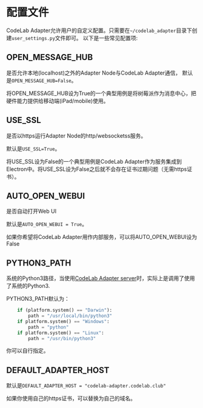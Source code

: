 # 配置文件
CodeLab Adapter允许用户的自定义配置。只需要在`~/codelab_adapter`目录下创建`user_settings.py`文件即可。 以下是一些常见配置项:

## OPEN_MESSAGE_HUB
是否允许本地(localhost)之外的Adapter Node与CodeLab Adapter通信， 默认是`OPEN_MESSAGE_HUB=False`。

将OPEN_MESSAGE_HUB设为True的一个典型用例是将树莓派作为消息中心，把硬件能力提供给移动端(iPad/mobile)使用。

## USE_SSL
是否以https运行Adapter Node的http/websocketss服务。

默认是`USE_SSL=True`。

将USE_SSL设为False的一个典型用例是CodeLab Adapter作为服务集成到Electron中。将USE_SSL设为False之后就不会存在证书过期问题（无需https证书）。


## AUTO_OPEN_WEBUI
是否自动打开Web UI

默认是`AUTO_OPEN_WEBUI = True`。

如果你希望将CodeLab Adapter用作内部服务，可以将AUTO_OPEN_WEBUI设为False

## PYTHON3_PATH
系统的Python3路径，当使用[CodeLab Adapter server](https://github.com/Scratch3Lab/codelab_adapter_extensions/tree/master/servers_v2)时，实际上是调用了使用了系统的Python3.

PYTHON3_PATH默认为：

```python
    if (platform.system() == "Darwin"):
        path = "/usr/local/bin/python3"
    if platform.system() == "Windows":
        path = "python"
    if platform.system() == "Linux":
        path = "/usr/bin/python3"
```

你可以自行指定。

## DEFAULT_ADAPTER_HOST
默认是`DEFAULT_ADAPTER_HOST = "codelab-adapter.codelab.club"`

如果你使用自己的https证书，可以替换为自己的域名。
